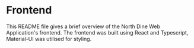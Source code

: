 # Frontend

This README file gives a brief overview of the North Dine Web Application's frontend. The frontend was built using React and Typescript, Material-UI was utilised for styling.
